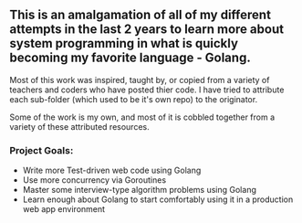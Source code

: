 ## This is an amalgamation of all of my different attempts in the last 2 years to learn more about system programming in what is quickly becoming my favorite language - Golang.

Most of this work was inspired, taught by, or copied from a variety of teachers and coders who have posted thier code. I have tried to attribute each sub-folder (which used to be it's own repo) to the originator. 

Some of the work is my own, and most of it is cobbled together from a variety of these attributed resources.

### Project Goals: 
* Write more Test-driven web code using Golang
* Use more concurrency via Goroutines
* Master some interview-type algorithm problems using Golang
* Learn enough about Golang to start comfortably using it in a production web app environment